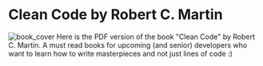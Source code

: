 # Clean Code by Robert C. Martin
![book_cover](https://imgur.com/undefined)
Here is the PDF version of the book "Clean Code" by Robert C. Martin. A must read books for upcoming (and senior) developers who want to learn how to write masterpieces and not just lines of code :)
